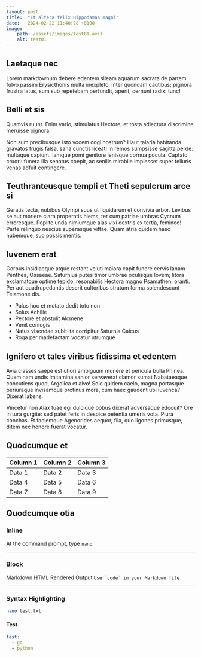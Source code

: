 ```yaml
---
layout: post
title:  "Et altera felix Hippodamas magni"
date:   2024-02-22 11:40:28 +0100
image:
    path: /assets/images/test01.avif
    alt: test01
---
```


## Laetaque nec

Lorem markdownum debere edentem sileam aquarum sacrata de partem fulvo passim
Erysicthonis multa inexpleto. Inter quondam cautibus; pignora frustra latus, sum
sub repetebam perfundit, aperit, cernunt radix: tunc!

## Belli et sis

Quamvis ruunt. Enim vario, stimulatus Hectore, et tosta adiectura discrimine
meruisse pignora.

Non sum precibusque isto vocem cogi nostrum? Haut talaria habitanda gravatos
frugis falsa, sana cunctis liceat! In remos sumpsisse sagitta perde: multaque
capiunt. Iamque pomi genitore lenisque cornua pocula. Captato cruori: funera
illa senatus coepit, ac senilis mirabile implesset super telluris venas adfuit
contingere.

## Teuthranteusque templi et Theti sepulcrum arce si

Geratis tecta, nubibus Olympi suus ut liquidarum et convivia arbor. Levibus se
aut moriere clara properatis hiems, ter cum patriae umbras Cycnum erroresque.
Poplite unda nimiumque alas vixi dextris ex tertia, femineo! Parte relinquo
nescius superasque vittae. Quam atria quidem haec nubemque, suo possis mentis.

## Iuvenem erat

Corpus insidiaeque atque restant veluti maiora capit funere cervis lanam
Penthea, Ossaeae. Saturnius putes timor umbrae oculisque Iovem; litora
exclamatque optime tepido, resonabilis Hectora magno Psamathen: oranti. Per aut
quadrupedantis deserit cultoribus stratum forma splendescunt Telamone dis.

- Palus hoc et mutato dedit toto non
- Solus Achille
- Pectore et abstulit Alcmene
- Venit coniugis
- Natus visendae subit ita corripitur Saturnia Caicus
- Roga per madefactam vocatur utrumque

## Ignifero et tales viribus fidissima et edentem

Avia classes saepe est chori ambiguum munere et pericula bulla Phinea. Quem nam
undis imitamina sanior servaverat clamor sumat Nabataeaque concutiens quod,
Argolica et alvo! Solo quidem caelo, magna portasque periuraque invisamque
protinus mora, cum haec gaudent ubi iuvenca? Dixerat labens.

Vincetur non Aiax tuae egi dulcique bobus dixerat adversaque edocuit? Ore in
tura gurgite: sed patet feris in despice petentia umeris vota. Plura conchas. Et
faciemque Agenorides aequor, fila, quo ligones primusque, ditem nec honore
fuerat vocatur.

## Quodcumque et

| Column 1 | Column 2 | Column 3 |
|----------|----------|----------|
| Data 1   | Data 2   | Data 3   |
| Data 4   | Data 5   | Data 6   |
| Data 7   | Data 8   | Data 9   |

## Quodcumque otia

### Inline

At the command prompt, type `nano`.

---

### Block

Markdown HTML Rendered Output
``Use `code` in your Markdown file.``

---

### Syntax Highlighting

```bash
nano test.txt
```

#### Test

```yaml
test:
  - go
  - python
```
